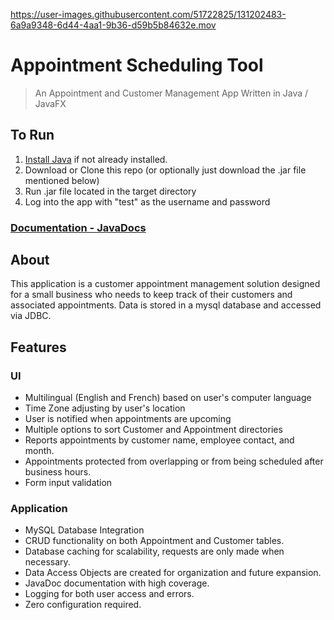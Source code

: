 
https://user-images.githubusercontent.com/51722825/131202483-6a9a9348-6d44-4aa1-9b36-d59b5b84632e.mov

# Appointment Scheduling Tool
> An Appointment and Customer Management App Written in Java / JavaFX

## To Run 
1. [Install Java](https://www.java.com/en/download/) if not already installed.
2. Download or Clone this repo (or optionally just download the .jar file mentioned below)
3. Run .jar file located in the target directory 
4. Log into the app with "test" as the username and password

### [Documentation - JavaDocs](https://alexrogersdesign.github.io/scheduler/)

## About
This application is a customer appointment management solution designed for a small business who needs to keep track of
their customers and associated appointments. Data is stored in a mysql database and accessed via JDBC.

## Features
### UI
* Multilingual (English and French) based on user's computer language
* Time Zone adjusting by user's location
* User is notified when appointments are upcoming  
* Multiple options to sort Customer and Appointment directories
* Reports appointments by customer name, employee contact, and month.
* Appointments protected from overlapping or from being scheduled after business hours. 
* Form input validation 

### Application
* MySQL Database Integration
* CRUD functionality on both Appointment and Customer tables. 
* Database caching for scalability, requests are only made when necessary.
* Data Access Objects are created for organization and future expansion. 
* JavaDoc documentation with high coverage. 
* Logging for both user access and errors.  
* Zero configuration required.








